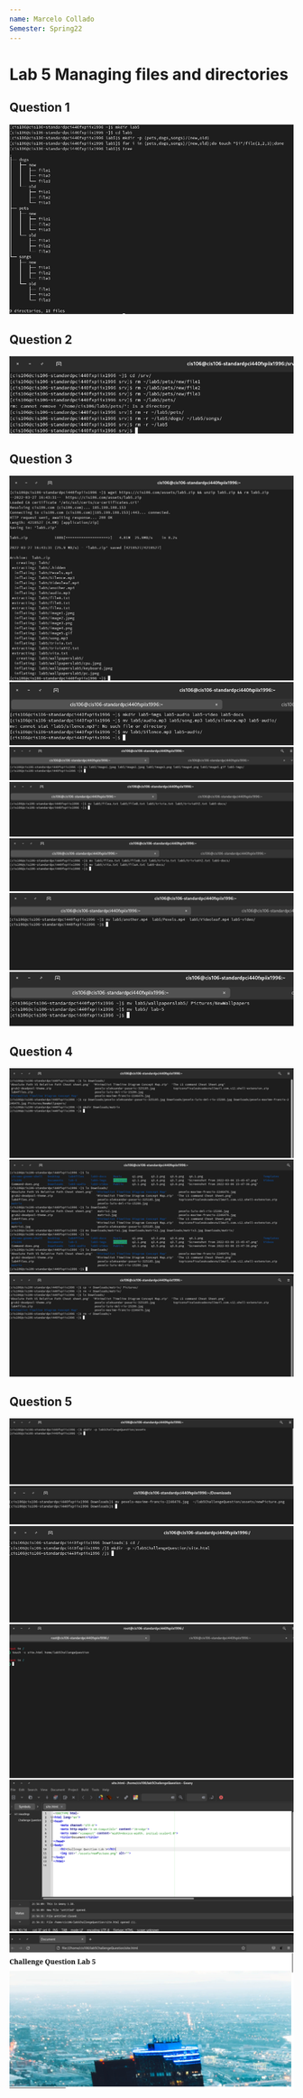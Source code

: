 ```yaml
---
name: Marcelo Collado
Semester: Spring22
---
```


# Lab 5 Managing files and directories

## Question 1
![question1](q1.png)<br>

## Question 2
![q2](q2.1.png)<br>

## Question 3
![q3](q3.1.png)<br>
![q3](q3.2.png)<br>
![q3](q3.3.png)<br>
![q3](q3.4.png)<br>
![q3](q3.5.png)<br>
![q3](q3.6.png)<br>
![q3](q3.7.png)<br>

## Question 4
![q4](q4.1.png)<br>
![q4](q4.2.png)<br>
![q4](q4.3.png)<br>

## Question 5
![q5](q5.1.png)<br>
![q5](q5.2.png)<br>
![q5](q5.3.png)<br>
![q5](q5.4.png)<br>
![q5](q5.5.png)<br>
![q5](q5.6.png)<br>
